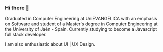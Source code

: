 ### Hi there 👋

Graduated in Computer Engineering at UniEVANGÉLICA with an emphasis on Software and student of a Master's degree in Computer Engineering at the University of Jaén - Spain. Currently studying to become a Javascript full stack developer.

I am also enthusiastic about UI | UX Design.


